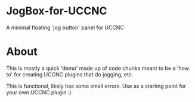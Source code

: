 # JogBox-for-UCCNC
A minimal floating 'jog button' panel for UCCNC

# About
This is mostly a quick 'demo' made up of code chunks meant to be a 'how to' for creating UCCNC plugins that do jogging, etc.

This is functional, likely has some small errors.  Use as a starting point for your own UCCNC plugin :)


